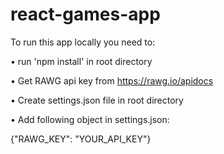# react-games-app
To run this app locally you need to:
    <p>• run 'npm install' in root directory</p>
    <p>• Get RAWG api key from https://rawg.io/apidocs</p>
    <p>• Create settings.json file in root directory</p>
    <p>• Add following object in settings.json:</p>
    {"RAWG_KEY": "YOUR_API_KEY"}
